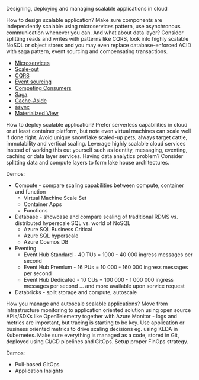 Designing, deploying and managing scalable applications in cloud

How to design scalable application? Make sure components are independently scalable using microservices pattern, use asynchronous communication whenever you can. And what about data layer? Consider splitting reads and writes with patterns like CQRS, look into highly scalable NoSQL or object stores and you may even replace database-enforced ACID with saga pattern, event sourcing and compensating transactions.

- [Microservices](https://learn.microsoft.com/en-us/azure/architecture/guide/architecture-styles/microservices)
- [Scale-out](https://learn.microsoft.com/en-us/azure/architecture/guide/design-principles/scale-out)
- [CQRS](https://learn.microsoft.com/en-us/azure/architecture/patterns/cqrs)
- [Event sourcing](https://learn.microsoft.com/en-us/azure/architecture/patterns/event-sourcing)
- [Competing Consumers](https://learn.microsoft.com/en-us/azure/architecture/patterns/competing-consumers)
- [Saga](https://learn.microsoft.com/en-us/azure/architecture/reference-architectures/saga/saga)
- [Cache-Aside](https://learn.microsoft.com/en-us/azure/architecture/patterns/cache-aside)
- [async](https://learn.microsoft.com/en-us/azure/architecture/patterns/async-request-reply)
- [Materialized View](https://learn.microsoft.com/en-us/azure/architecture/patterns/materialized-view)


How to deploy scalable application? Prefer serverless capabilities in cloud or at least container platform, but note even virtual machines can scale well if done right. Avoid unique snowflake scaled-up pets, always target cattle, immutability and vertical scaling. Leverage highly scalable cloud services instead of working this out yourself such as identity, messaging, eventing, caching or data layer services. Having data analytics problem? Consider splitting data and compute layers to form lake house architectures.

Demos:
- Compute - compare scaling capabilities between compute, container and function
  - Virtual Machine Scale Set
  - Container Apps
  - Functions
- Database - showcase and compare scaling of traditional RDMS vs. distributed hyperscale SQL vs. world of NoSQL
  - Azure SQL Business Critical
  - Azure SQL hyperscale
  - Azure Cosmos DB
- Eventing
  - Event Hub Standard - 40 TUs = 1000 - 40 000 ingress messages per second
  - Event Hub Premium - 16 PUs = 10 000 - 160 000 ingress messages per second
  - Event Hub Dedicated - 10 CUs = 100 000 - 1 000 000 ingress messages per second ... and more available upon service request
- Databricks - split storage and compute, autoscale

How you manage and autoscale scalable applications? Move from infrastructure monitoring to application oriented solution using open source APIs/SDKs like OpenTelemetry together with Azure Monitor - logs and metrics are important, but tracing is starting to be key. Use application or business oriented metrics to drive scaling decisions eg. using KEDA in Kubernetes. Make sure everything is managed as a code, stored in Git, deployed using CI/CD pipelines and GitOps. Setup proper FinOps strategy.

Demos:
- Pull-based GitOps
- Application Insights